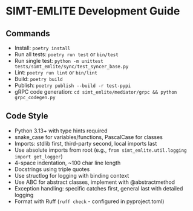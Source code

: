 # SIMT-EMLITE Development Guide

## Commands
- Install: `poetry install` 
- Run all tests: `poetry run test` or `bin/test`
- Run single test: `python -m unittest tests/simt_emlite/sync/test_syncer_base.py`
- Lint: `poetry run lint` or `bin/lint`
- Build: `poetry build`
- Publish: `poetry publish --build -r test-pypi`
- gRPC code generation: `cd simt_emlite/mediator/grpc && python grpc_codegen.py`

## Code Style
- Python 3.13+ with type hints required
- snake_case for variables/functions, PascalCase for classes
- Imports: stdlib first, third-party second, local imports last
- Use absolute imports from root (e.g., `from simt_emlite.util.logging import get_logger`)
- 4-space indentation, ~100 char line length
- Docstrings using triple quotes
- Use structlog for logging with binding context
- Use ABC for abstract classes, implement with @abstractmethod
- Exception handling: specific catches first, general last with detailed logging
- Format with Ruff (`ruff check` - configured in pyproject.toml)